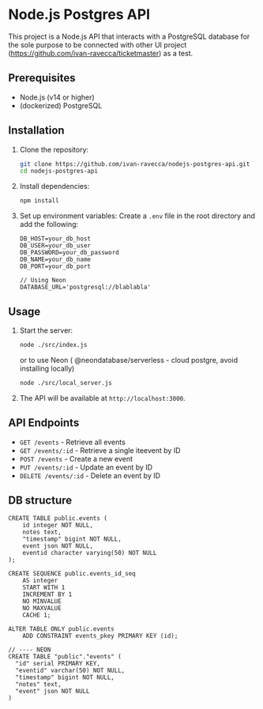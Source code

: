 # Node.js Postgres API

This project is a Node.js API that interacts with a PostgreSQL database for the sole purpose to be connected with other UI project (https://github.com/ivan-ravecca/ticketmaster) as a test.

## Prerequisites

- Node.js (v14 or higher)
- (dockerized) PostgreSQL

## Installation

1. Clone the repository:

   ```sh
   git clone https://github.com/ivan-ravecca/nodejs-postgres-api.git
   cd nodejs-postgres-api
   ```

2. Install dependencies:

   ```sh
   npm install
   ```

3. Set up environment variables:
   Create a `.env` file in the root directory and add the following:

   ```env
   DB_HOST=your_db_host
   DB_USER=your_db_user
   DB_PASSWORD=your_db_password
   DB_NAME=your_db_name
   DB_PORT=your_db_port

   // Using Neon
   DATABASE_URL='postgresql://blablabla'
   ```

## Usage

1. Start the server:

   ```sh
   node ./src/index.js
   ```

   or to use Neon ( @neondatabase/serverless - cloud postgre, avoid installing locally)

   ```sh
   node ./src/local_server.js
   ```

2. The API will be available at `http://localhost:3000`.

## API Endpoints

- `GET /events` - Retrieve all events
- `GET /events/:id` - Retrieve a single iteevent by ID
- `POST /events` - Create a new event
- `PUT /events/:id` - Update an event by ID
- `DELETE /events/:id` - Delete an event by ID

## DB structure

```
CREATE TABLE public.events (
    id integer NOT NULL,
    notes text,
    "timestamp" bigint NOT NULL,
    event json NOT NULL,
    eventid character varying(50) NOT NULL
);

CREATE SEQUENCE public.events_id_seq
    AS integer
    START WITH 1
    INCREMENT BY 1
    NO MINVALUE
    NO MAXVALUE
    CACHE 1;

ALTER TABLE ONLY public.events
    ADD CONSTRAINT events_pkey PRIMARY KEY (id);

// ---- NEON
CREATE TABLE "public"."events" (
  "id" serial PRIMARY KEY,
  "eventid" varchar(50) NOT NULL,
  "timestamp" bigint NOT NULL,
  "notes" text,
  "event" json NOT NULL
)
```
